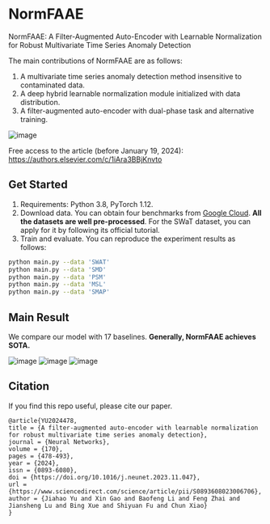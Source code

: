 # NormFAAE
NormFAAE: A Filter-Augmented Auto-Encoder with Learnable Normalization for Robust Multivariate Time Series Anomaly Detection

The main contributions of NormFAAE are as follows:
  1. A multivariate time series anomaly detection method insensitive to contaminated data.
  2. A deep hybrid learnable normalization module initialized with data distribution.
  3. A filter-augmented auto-encoder with dual-phase task and alternative training.

![image](https://github.com/MachineLearning921/NormFAAE/assets/151547001/3b345d25-824f-49f5-964e-fb6f368071a0)

Free access to the article (before January 19, 2024): https://authors.elsevier.com/c/1iAra3BBjKnvto


## Get Started
1. Requirements: Python 3.8, PyTorch 1.12. 
2. Download data. You can obtain four benchmarks from [Google Cloud](https://drive.google.com/drive/folders/1gisthCoE-RrKJ0j3KPV7xiibhHWT9qRm?usp=sharing). **All the datasets are well pre-processed**. For the SWaT dataset, you can apply for it by following its official tutorial.
3. Train and evaluate. You can reproduce the experiment results as follows:
```bash
python main.py --data 'SWAT'
python main.py --data 'SMD'
python main.py --data 'PSM'
python main.py --data 'MSL'
python main.py --data 'SMAP'
```


## Main Result
We compare our model with 17 baselines. **Generally,  NormFAAE achieves SOTA.**

![image](https://github.com/MachineLearning921/NormFAAE/assets/151547001/95b4adf8-4c0a-4d30-8478-ca70f8434361)
![image](https://github.com/MachineLearning921/NormFAAE/assets/151547001/92c416f6-acda-43c1-97f6-495986a99e9a)
![image](https://github.com/MachineLearning921/NormFAAE/assets/151547001/cceee55e-9e49-4354-add7-ae8a1ca68ce5)


## Citation
If you find this repo useful, please cite our paper. 

```
@article{YU2024478,
title = {A filter-augmented auto-encoder with learnable normalization for robust multivariate time series anomaly detection},
journal = {Neural Networks},
volume = {170},
pages = {478-493},
year = {2024},
issn = {0893-6080},
doi = {https://doi.org/10.1016/j.neunet.2023.11.047},
url = {https://www.sciencedirect.com/science/article/pii/S0893608023006706},
author = {Jiahao Yu and Xin Gao and Baofeng Li and Feng Zhai and Jiansheng Lu and Bing Xue and Shiyuan Fu and Chun Xiao}
}
```
